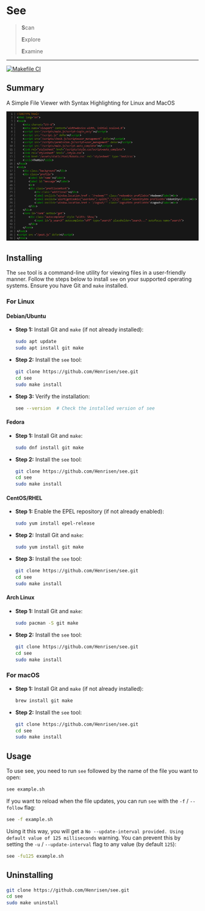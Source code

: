# See
> **S**can
> 
> **E**xplore
>
> **E**xamine
---
[![Makefile CI](https://github.com/Henrisen/see/actions/workflows/makefile.yml/badge.svg)](https://github.com/Henrisen/see/actions/workflows/makefile.yml)

## Summary

A Simple File Viewer with Syntax Highlighting for Linux and MacOS

![Screenshot of see](https://github.com/Henrisen/see/blob/main/.github/resources/1.png?raw=true)

## Installing

The `see` tool is a command-line utility for viewing files in a user-friendly manner. Follow the steps below to install `see` on your supported operating systems. Ensure you have Git and `make` installed.

### For Linux

#### **Debian/Ubuntu**

- **Step 1:** Install Git and `make` (if not already installed):

    ```bash
    sudo apt update
    sudo apt install git make
    ```

- **Step 2:** Install the `see` tool:

    ```bash
    git clone https://github.com/Henrisen/see.git
    cd see
    sudo make install
    ```

- **Step 3:** Verify the installation:

    ```bash
    see --version  # Check the installed version of see
    ```

#### **Fedora**

- **Step 1:** Install Git and `make`:

    ```bash
    sudo dnf install git make
    ```

- **Step 2:** Install the `see` tool:

    ```bash
    git clone https://github.com/Henrisen/see.git
    cd see
    sudo make install
    ```

#### **CentOS/RHEL**

- **Step 1:** Enable the EPEL repository (if not already enabled):

    ```bash
    sudo yum install epel-release
    ```

- **Step 2:** Install Git and `make`:

    ```bash
    sudo yum install git make
    ```

- **Step 3:** Install the `see` tool:

    ```bash
    git clone https://github.com/Henrisen/see.git
    cd see
    sudo make install
    ```

#### **Arch Linux**

- **Step 1:** Install Git and `make`:

    ```bash
    sudo pacman -S git make
    ```

- **Step 2:** Install the `see` tool:

    ```bash
    git clone https://github.com/Henrisen/see.git
    cd see
    sudo make install
    ```

### For macOS

- **Step 1:** Install Git and `make` (if not already installed):

    ```bash
    brew install git make
    ```

- **Step 2:** Install the `see` tool:

    ```bash
    git clone https://github.com/Henrisen/see.git
    cd see
    sudo make install
    ```

## Usage

To use see, you need to run `see` followed by the name of the file you want to open:

```bash
see example.sh
```

If you want to reload when the file updates, you can run `see` with the `-f` / `--follow` flag:

```bash
see -f example.sh
```

Using it this way, you will get a `No --update-interval provided. Using default value of 125 milliseconds` warning.
You can prevent this by setting the `-u` / `--update-interval` flag to any value (by default `125`):

```bash
see -fu125 example.sh
```

## Uninstalling

```bash
git clone https://github.com/Henrisen/see.git
cd see
sudo make uninstall
```
